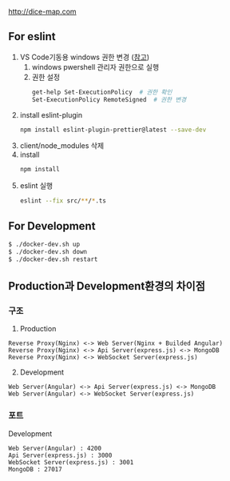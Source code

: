 http://dice-map.com


## For eslint
1. VS Code기동용 windows 권한 변경 ([참고](https://ohdowon064.tistory.com/266#:~:text=some%20pointers-,VSCode%20%ED%84%B0%EB%AF%B8%EB%84%90%20%EC%98%A4%EB%A5%98%20%3A%20%EC%9D%B4%20%EC%8B%9C%EC%8A%A4%ED%85%9C%EC%97%90%EC%84%9C%20%EC%8A%A4%ED%81%AC%EB%A6%BD%ED%8A%B8%EB%A5%BC%20%EC%8B%A4%ED%96%89%ED%95%A0%20%EC%88%98,%EC%9D%84%20%EB%A1%9C%EB%93%9C%ED%95%A0%20%EC%88%98%20%EC%97%86%EC%8A%B5%EB%8B%88%EB%8B%A4.&text=vscode%EC%97%90%EC%84%9C%20%EB%AA%85%EB%A0%B9%EC%96%B4%EB%A5%BC%20%EC%8B%A4%ED%96%89,%EA%B6%8C%ED%95%9C%EC%9D%84%20%EB%B3%80%EA%B2%BD%ED%95%B4%EC%95%BC%ED%95%9C%EB%8B%A4.))
    1. windows pwershell 관리자 권한으로 실행
    1. 권한 설정
        ```bash
        get-help Set-ExecutionPolicy  # 권한 확인
        Set-ExecutionPolicy RemoteSigned  # 권한 변경
        ```
1. install eslint-plugin
    ```bash
    npm install eslint-plugin-prettier@latest --save-dev
    ```
1. client/node_modules 삭제
1. install
    ```bash
    npm install
    ```
1. eslint 실행
    ```bash
    eslint --fix src/**/*.ts
    ```

## For Development
```bash
$ ./docker-dev.sh up
$ ./docker-dev.sh down
$ ./docker-dev.sh restart
```

## Production과 Development환경의 차이점
### 구조
1. Production
```
Reverse Proxy(Nginx) <-> Web Server(Nginx + Builded Angular)
Reverse Proxy(Nginx) <-> Api Server(express.js) <-> MongoDB
Reverse Proxy(Nginx) <-> WebSocket Server(express.js)
```

2. Development
```
Web Server(Angular) <-> Api Server(express.js) <-> MongoDB
Web Server(Angular) <-> WebSocket Server(express.js)
```

### 포트
Development
```
Web Server(Angular) : 4200
Api Server(express.js) : 3000
WebSocket Server(express.js) : 3001
MongoDB : 27017
```
